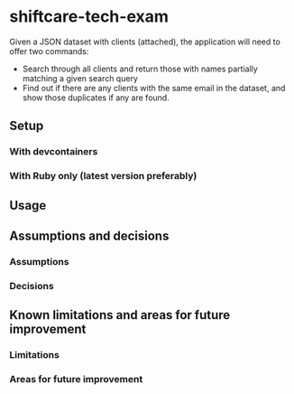 # shiftcare-tech-exam

Given a JSON dataset with clients (attached), the application will need to offer two commands:

- Search through all clients and return those with names partially matching a given search query
- Find out if there are any clients with the same email in the dataset, and show those duplicates if any are found.

## Setup
### With devcontainers
### With Ruby only (latest version preferably)

## Usage

## Assumptions and decisions
### Assumptions
### Decisions

## Known limitations and areas for future improvement

### Limitations
### Areas for future improvement

